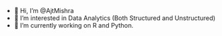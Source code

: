 - 👋 Hi, I’m @AjtMishra
- 👀 I’m interested in Data Analytics (Both Structured and Unstructured)
- 🌱 I’m currently working on R and Python.

<!---
AjtMishra/AjtMishra is a ✨ special ✨ repository because its `README.md` (this file) appears on your GitHub profile.
You can click the Preview link to take a look at your changes.
--->
